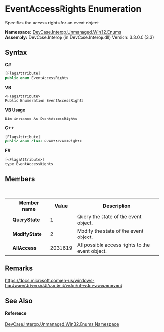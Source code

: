 # EventAccessRights Enumeration
 

Specifies the access rights for an event object.

**Namespace:**&nbsp;<a href="N_DevCase_Interop_Unmanaged_Win32_Enums">DevCase.Interop.Unmanaged.Win32.Enums</a><br />**Assembly:**&nbsp;DevCase.Interop (in DevCase.Interop.dll) Version: 3.3.0.0 (3.3)

## Syntax

**C#**<br />
``` C#
[FlagsAttribute]
public enum EventAccessRights
```

**VB**<br />
``` VB
<FlagsAttribute>
Public Enumeration EventAccessRights
```

**VB Usage**<br />
``` VB Usage
Dim instance As EventAccessRights
```

**C++**<br />
``` C++
[FlagsAttribute]
public enum class EventAccessRights
```

**F#**<br />
``` F#
[<FlagsAttribute>]
type EventAccessRights
```


## Members
&nbsp;<table><tr><th></th><th>Member name</th><th>Value</th><th>Description</th></tr><tr><td /><td target="F:DevCase.Interop.Unmanaged.Win32.Enums.EventAccessRights.QueryState">**QueryState**</td><td>1</td><td>Query the state of the event object.</td></tr><tr><td /><td target="F:DevCase.Interop.Unmanaged.Win32.Enums.EventAccessRights.ModifyState">**ModifyState**</td><td>2</td><td>Modify the state of the event object.</td></tr><tr><td /><td target="F:DevCase.Interop.Unmanaged.Win32.Enums.EventAccessRights.AllAccess">**AllAccess**</td><td>2031619</td><td>All possible access rights to the event object.</td></tr></table>

## Remarks
<a href="https://docs.microsoft.com/en-us/windows-hardware/drivers/ddi/content/wdm/nf-wdm-zwopenevent" target="_blank">https://docs.microsoft.com/en-us/windows-hardware/drivers/ddi/content/wdm/nf-wdm-zwopenevent</a>

## See Also


#### Reference
<a href="N_DevCase_Interop_Unmanaged_Win32_Enums">DevCase.Interop.Unmanaged.Win32.Enums Namespace</a><br />